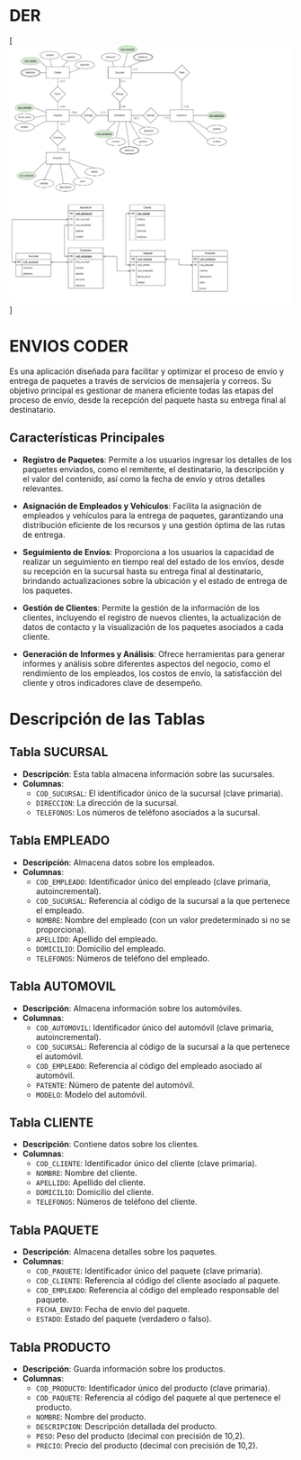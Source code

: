 # DER

[![DER](https://github.com/Horacio1991/SQL_Coderhouse/blob/main/DER%20Coder.jpg)]

# ENVIOS CODER

Es una aplicación diseñada para facilitar y optimizar el proceso de envío y entrega de paquetes a través de servicios de mensajería y correos. Su objetivo principal es gestionar de manera eficiente todas las etapas del proceso de envío, desde la recepción del paquete hasta su entrega final al destinatario.

## Características Principales

- **Registro de Paquetes**: Permite a los usuarios ingresar los detalles de los paquetes enviados, como el remitente, el destinatario, la descripción y el valor del contenido, así como la fecha de envío y otros detalles relevantes.

- **Asignación de Empleados y Vehículos**: Facilita la asignación de empleados y vehículos para la entrega de paquetes, garantizando una distribución eficiente de los recursos y una gestión óptima de las rutas de entrega.

- **Seguimiento de Envíos**: Proporciona a los usuarios la capacidad de realizar un seguimiento en tiempo real del estado de los envíos, desde su recepción en la sucursal hasta su entrega final al destinatario, brindando actualizaciones sobre la ubicación y el estado de entrega de los paquetes.

- **Gestión de Clientes**: Permite la gestión de la información de los clientes, incluyendo el registro de nuevos clientes, la actualización de datos de contacto y la visualización de los paquetes asociados a cada cliente.

- **Generación de Informes y Análisis**: Ofrece herramientas para generar informes y análisis sobre diferentes aspectos del negocio, como el rendimiento de los empleados, los costos de envío, la satisfacción del cliente y otros indicadores clave de desempeño.

# Descripción de las Tablas

## Tabla **SUCURSAL**

- **Descripción**: Esta tabla almacena información sobre las sucursales.
- **Columnas**:
  - `COD_SUCURSAL`: El identificador único de la sucursal (clave primaria).
  - `DIRECCION`: La dirección de la sucursal.
  - `TELEFONOS`: Los números de teléfono asociados a la sucursal.

## Tabla **EMPLEADO**

- **Descripción**: Almacena datos sobre los empleados.
- **Columnas**:
  - `COD_EMPLEADO`: Identificador único del empleado (clave primaria, autoincremental).
  - `COD_SUCURSAL`: Referencia al código de la sucursal a la que pertenece el empleado.
  - `NOMBRE`: Nombre del empleado (con un valor predeterminado si no se proporciona).
  - `APELLIDO`: Apellido del empleado.
  - `DOMICILIO`: Domicilio del empleado.
  - `TELEFONOS`: Números de teléfono del empleado.

## Tabla **AUTOMOVIL**

- **Descripción**: Almacena información sobre los automóviles.
- **Columnas**:
  - `COD_AUTOMOVIL`: Identificador único del automóvil (clave primaria, autoincremental).
  - `COD_SUCURSAL`: Referencia al código de la sucursal a la que pertenece el automóvil.
  - `COD_EMPLEADO`: Referencia al código del empleado asociado al automóvil.
  - `PATENTE`: Número de patente del automóvil.
  - `MODELO`: Modelo del automóvil.

## Tabla **CLIENTE**

- **Descripción**: Contiene datos sobre los clientes.
- **Columnas**:
  - `COD_CLIENTE`: Identificador único del cliente (clave primaria).
  - `NOMBRE`: Nombre del cliente.
  - `APELLIDO`: Apellido del cliente.
  - `DOMICILIO`: Domicilio del cliente.
  - `TELEFONOS`: Números de teléfono del cliente.

## Tabla **PAQUETE**

- **Descripción**: Almacena detalles sobre los paquetes.
- **Columnas**:
  - `COD_PAQUETE`: Identificador único del paquete (clave primaria).
  - `COD_CLIENTE`: Referencia al código del cliente asociado al paquete.
  - `COD_EMPLEADO`: Referencia al código del empleado responsable del paquete.
  - `FECHA_ENVIO`: Fecha de envío del paquete.
  - `ESTADO`: Estado del paquete (verdadero o falso).

## Tabla **PRODUCTO**

- **Descripción**: Guarda información sobre los productos.
- **Columnas**:
  - `COD_PRODUCTO`: Identificador único del producto (clave primaria).
  - `COD_PAQUETE`: Referencia al código del paquete al que pertenece el producto.
  - `NOMBRE`: Nombre del producto.
  - `DESCRIPCION`: Descripción detallada del producto.
  - `PESO`: Peso del producto (decimal con precisión de 10,2).
  - `PRECIO`: Precio del producto (decimal con precisión de 10,2).
